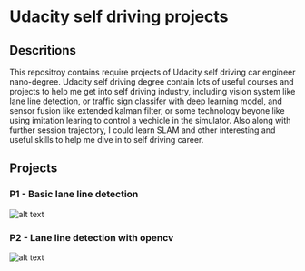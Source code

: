 # Udacity self driving projects

## Descritions

This repositroy contains require projects of Udacity self driving car engineer nano-degree. Udacity self driving degree contain lots of useful courses and projects to help me get into self driving industry, including vision system like lane line detection, or traffic sign classifer with deep learning model, and sensor fusion like extended kalman filter, or some technology beyone like using imitation learing to control a vechicle in the simulator. Also along with further session trajectory, I could learn SLAM and other interesting and useful skills to help me dive in to self driving career.

## Projects

### P1 - Basic lane line detection

[image1]: ./P1-LaneLines/test_videos_output/gifhome_960x540_15s.gif "P1 result git"
![alt text][image1]

### P2 - Lane line detection with opencv

[image2]: ./P2-Advanced-Lane-Lines/output_video/gifhome_640x360_20s.gif "P2 result git"
![alt text][image2]

